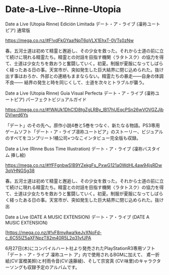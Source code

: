 Date-a-Live--Rinne-Utopia
=========================

Date a Live (Utopia Rinne) Edición Limitada
デート・ア・ライブ (凜祢ユートピア) 通常版

https://mega.co.nz/#F!vdFkGYaa!NpT6qVLX1EhxT-0VTs0zNw


春。五河士道は初めて精霊と邂逅し、その少女を救った。それから士道の前に立て続けに現れる精霊たち。精霊との対話を目指す機関〈ラタトスク〉の協力を得て、士道は少女たちを救おうと奮闘していく。初夏。制服が夏服になってしばらく経ったある日の事。天宮市が、突如発生した巨大結界に閉じ込められた。抜け出す事はおろか、外部との連絡もままならない。精霊たちの暴走――自身の体調不良―― 結界の発生と時を同じくして、士道を次々とトラブルが襲う。


Date a Live (Utopia Rinne) Guia Visual Perfecta
デート・ア・ライブ (凜祢ユートピア) パーフェクトビジュアルガイド

https://mega.co.nz/#!WAUk1DhC!D8tgZgLRBy_IB17hUEqcPSn26wVOVGZJjbDViwrd6Ys

「デート」のその先へ。原作小説4巻と5巻をつなぐ、新たなる物語。PS3専用ゲームソフト「デート・ア・ライブ凛祢ユートピア」のストーリー、ビジュアルのすべてをコンプリート!橘公司×つなこインタビュー完全版も収録。


Date a Live (Rinne Buss Time Illustration)
デート・ア・ライブ (凜祢バスタイム 挿し絵)

https://mega.co.nz/#!fFFgnbwS!B9YZekgFs_PxwG121a0WdHL4aw94jsRDw3qVHNGSg38

春。五河士道は初めて精霊と邂逅し、その少女を救った。それから士道の前に立て続けに現れる精霊たち。精霊との対話を目指す機関〈ラタトスク〉の協力を得て、士道は少女たちを救おうと奮闘していく。初夏。制服が夏服になってしばらく経ったある日の事。天宮市が、突如発生した巨大結界に閉じ込められた。抜け出


Date a Live (DATE A MUSIC EXTENSION)
デート・ア・ライブ (DATE A MUSIC EXTENSION)

[https://mega.co.nz/#!vF8myAwa!keJvXNoFd-c_6C55IZ5aXFNpzT82m40R5L2q31vfJPA

6月27日(木)にコンパイルハート社より発売されたPlayStationR3専用ソフト「デート・ア・ライブ 凜祢ユート ア」内で使用されるBGMに加えて、 鳶一折紙(CV:富樫美鈴)と村雨令音(CV:遠藤綾)、そして宗宮真 (CV:味里)のキャラクターソングも収録予定のアルバムです。


